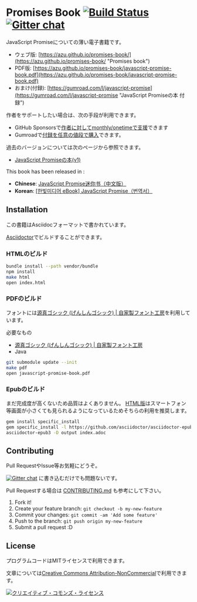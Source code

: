 # Promises Book [![Build Status](https://travis-ci.org/azu/promises-book.svg)](https://travis-ci.org/azu/promises-book) [![Gitter chat](https://badges.gitter.im/azu/promises-book.png)](https://gitter.im/azu/promises-book)

JavaScript Promiseについての薄い電子書籍です。

- ウェブ版: [https://azu.github.io/promises-book/](https://azu.github.io/promises-book/ "Promises book")
- PDF版: [https://azu.github.io/promises-book/javascript-promise-book.pdf](https://azu.github.io/promises-book/javascript-promise-book.pdf)
- おまけ(付録): [https://gumroad.com/l/javascript-promise](https://gumroad.com/l/javascript-promise "JavaScript Promiseの本 付録")

作者をサポートしたい場合は、次の手段が利用できます。

- GitHub Sponsorsで[作者に対してmonthly/onetimeで支援](https://github.com/sponsors/azu)できます
- Gumroadで[付録を任意の値段で購入](https://gumroad.com/l/javascript-promise "JavaScript Promiseの本 付録")できます。

過去のバージョンについては次のページから参照できます。

- [JavaScript Promiseの本(v1)](https://azu.github.io/promises-book/archives/v1/)

This book has been released in :

- **Chinese**: [JavaScript Promise迷你书（中文版）](http://liubin.github.io/promises-book/)
- **Korean**: [\[한빛미디어 eBook\] JavaScript Promise（번역서）](http://www.hanbit.co.kr/ebook/look.html?isbn=9788968487293)

## Installation

この書籍はAsciidocフォーマットで書かれています。

[Asciidoctor](https://asciidoctor.org/ "Asciidoctor")でビルドすることができます。

### HTMLのビルド

``` sh
bundle install --path vendor/bundle
npm install
make html
open index.html
```

### PDFのビルド

フォントには[源真ゴシック (げんしんゴシック) | 自家製フォント工房](http://jikasei.me/font/genshin/ "源真ゴシック (げんしんゴシック) | 自家製フォント工房")を利用しています。

必要なもの

* [源真ゴシック (げんしんゴシック) | 自家製フォント工房](http://jikasei.me/font/genshin/ "源真ゴシック (げんしんゴシック) | 自家製フォント工房")
* Java

``` sh
git submodule update --init
make pdf
open javascript-promise-book.pdf
```

### Epubのビルド

まだ完成度が高くないため品質はよくありません。
[HTML版](https://azu.github.io/promises-book/)はスマートフォン等画面が小さくても見られるようになっているためそちらの利用を推奨します。

``` sh
gem install specific_install
gem specific_install -l https://github.com/asciidoctor/asciidoctor-epub3
asciidoctor-epub3 -D output index.adoc
```

## Contributing

Pull RequestやIssue等お気軽にどうぞ。

[![Gitter chat](https://badges.gitter.im/azu/promises-book.png)](https://gitter.im/azu/promises-book) に書き込むだけでも問題ないです。

Pull Requestする場合は [CONTRIBUTING.md](CONTRIBUTING.md "CONTRIBUTING.md") も参考にして下さい。

1. Fork it!
2. Create your feature branch: `git checkout -b my-new-feature`
3. Commit your changes: `git commit -am 'Add some feature'`
4. Push to the branch: `git push origin my-new-feature`
5. Submit a pull request :D

## License

プログラムコードはMITライセンスで利用できます。

文章については<a rel="license" href="https://creativecommons.org/licenses/by-nc/4.0/">Creative Commons Attribution-NonCommercial</a>で利用できます。

<a rel="license" href="http://creativecommons.org/licenses/by-nc/4.0/"><img alt="クリエイティブ・コモンズ・ライセンス" style="border-width:0" src="http://i.creativecommons.org/l/by-nc/4.0/88x31.png" /></a>
